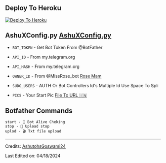 


## Deploy To Heroku

[![Deploy To Heroku](https://www.herokucdn.com/deploy/button.svg)](https://heroku.com/deploy?template=https://github.com/kajukatli736/txttourlbot)

## AshuXConfig.py [AshuXConfig.py](https://github.com/animexboy/TxTLchBot/blob/main/modules/AshuXConfig.py)

* `BOT_TOKEN`  - Get Bot Token From @BotFather

* `API_ID` - From my.telegram.org 

* `API_HASH` - From my.telegram.org

* `OWNER_ID` - From @MissRose_bot [Rose Mam](https://t.me/MissRose_bot)

* `SUDO_USERS` - AUTH Or Bot Controllers Id's Multiple Id Use Space To Spli
  
* `PICS` - Your Start Pic [File To URL 🇮🇳](https://t.me/FileToUrlX_Bot)


## Botfather Commands
```
start - 🦋 Bot Alive Cheking
stop - 🛑 Upload stop
uplod - 🎬 Txt file upload
```


 
-----
Credits: [AshutohsGoswami24](https://github.com/AshutoshGoswami24)

Last Edited on: 04/18/2024
